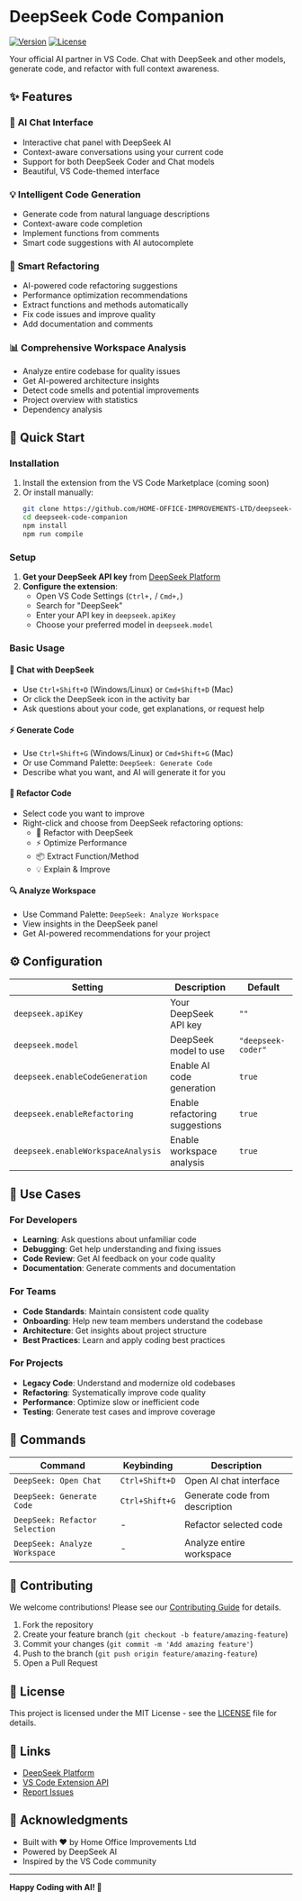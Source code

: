 # DeepSeek Code Companion

[![Version](https://img.shields.io/badge/version-0.1.0-blue.svg)](https://github.com/HOME-OFFICE-IMPROVEMENTS-LTD/deepseek-code-companion)
[![License](https://img.shields.io/badge/license-MIT-green.svg)](LICENSE)

Your official AI partner in VS Code. Chat with DeepSeek and other models, generate code, and refactor with full context awareness.

## ✨ Features

### 🤖 **AI Chat Interface**
- Interactive chat panel with DeepSeek AI
- Context-aware conversations using your current code
- Support for both DeepSeek Coder and Chat models
- Beautiful, VS Code-themed interface

### 💡 **Intelligent Code Generation**
- Generate code from natural language descriptions
- Context-aware code completion
- Implement functions from comments
- Smart code suggestions with AI autocomplete

### 🔧 **Smart Refactoring**
- AI-powered code refactoring suggestions
- Performance optimization recommendations
- Extract functions and methods automatically
- Fix code issues and improve quality
- Add documentation and comments

### 📊 **Comprehensive Workspace Analysis**
- Analyze entire codebase for quality issues
- Get AI-powered architecture insights
- Detect code smells and potential improvements
- Project overview with statistics
- Dependency analysis

## 🚀 Quick Start

### Installation

1. Install the extension from the VS Code Marketplace (coming soon)
2. Or install manually:
   ```bash
   git clone https://github.com/HOME-OFFICE-IMPROVEMENTS-LTD/deepseek-code-companion
   cd deepseek-code-companion
   npm install
   npm run compile
   ```

### Setup

1. **Get your DeepSeek API key** from [DeepSeek Platform](https://platform.deepseek.com)
2. **Configure the extension**:
   - Open VS Code Settings (`Ctrl+,` / `Cmd+,`)
   - Search for "DeepSeek"
   - Enter your API key in `deepseek.apiKey`
   - Choose your preferred model in `deepseek.model`

### Basic Usage

#### 💬 **Chat with DeepSeek**
- Use `Ctrl+Shift+D` (Windows/Linux) or `Cmd+Shift+D` (Mac)
- Or click the DeepSeek icon in the activity bar
- Ask questions about your code, get explanations, or request help

#### ⚡ **Generate Code**
- Use `Ctrl+Shift+G` (Windows/Linux) or `Cmd+Shift+G` (Mac)
- Or use Command Palette: `DeepSeek: Generate Code`
- Describe what you want, and AI will generate it for you

#### 🔄 **Refactor Code**
- Select code you want to improve
- Right-click and choose from DeepSeek refactoring options:
  - 🤖 Refactor with DeepSeek
  - ⚡ Optimize Performance
  - 📦 Extract Function/Method
  - 💡 Explain & Improve

#### 🔍 **Analyze Workspace**
- Use Command Palette: `DeepSeek: Analyze Workspace`
- View insights in the DeepSeek panel
- Get AI-powered recommendations for your project

## ⚙️ Configuration

| Setting | Description | Default |
|---------|-------------|---------|
| `deepseek.apiKey` | Your DeepSeek API key | `""` |
| `deepseek.model` | DeepSeek model to use | `"deepseek-coder"` |
| `deepseek.enableCodeGeneration` | Enable AI code generation | `true` |
| `deepseek.enableRefactoring` | Enable refactoring suggestions | `true` |
| `deepseek.enableWorkspaceAnalysis` | Enable workspace analysis | `true` |

## 🎯 Use Cases

### For Developers
- **Learning**: Ask questions about unfamiliar code
- **Debugging**: Get help understanding and fixing issues
- **Code Review**: Get AI feedback on your code quality
- **Documentation**: Generate comments and documentation

### For Teams
- **Code Standards**: Maintain consistent code quality
- **Onboarding**: Help new team members understand the codebase
- **Architecture**: Get insights about project structure
- **Best Practices**: Learn and apply coding best practices

### For Projects
- **Legacy Code**: Understand and modernize old codebases
- **Refactoring**: Systematically improve code quality
- **Performance**: Optimize slow or inefficient code
- **Testing**: Generate test cases and improve coverage

## 🔑 Commands

| Command | Keybinding | Description |
|---------|------------|-------------|
| `DeepSeek: Open Chat` | `Ctrl+Shift+D` | Open AI chat interface |
| `DeepSeek: Generate Code` | `Ctrl+Shift+G` | Generate code from description |
| `DeepSeek: Refactor Selection` | - | Refactor selected code |
| `DeepSeek: Analyze Workspace` | - | Analyze entire workspace |

## 🤝 Contributing

We welcome contributions! Please see our [Contributing Guide](CONTRIBUTING.md) for details.

1. Fork the repository
2. Create your feature branch (`git checkout -b feature/amazing-feature`)
3. Commit your changes (`git commit -m 'Add amazing feature'`)
4. Push to the branch (`git push origin feature/amazing-feature`)
5. Open a Pull Request

## 📝 License

This project is licensed under the MIT License - see the [LICENSE](LICENSE) file for details.

## 🔗 Links

- [DeepSeek Platform](https://platform.deepseek.com)
- [VS Code Extension API](https://code.visualstudio.com/api)
- [Report Issues](https://github.com/HOME-OFFICE-IMPROVEMENTS-LTD/deepseek-code-companion/issues)

## 🙏 Acknowledgments

- Built with ❤️ by Home Office Improvements Ltd
- Powered by DeepSeek AI
- Inspired by the VS Code community

---

**Happy Coding with AI! 🚀**
